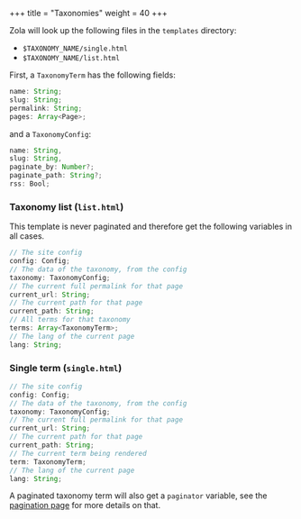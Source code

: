 +++
title = "Taxonomies"
weight = 40
+++

Zola will look up the following files in the `templates` directory:

- `$TAXONOMY_NAME/single.html`
- `$TAXONOMY_NAME/list.html`

First, a `TaxonomyTerm` has the following fields:

```ts
name: String;
slug: String;
permalink: String;
pages: Array<Page>;
```

and a `TaxonomyConfig`:

```ts
name: String,
slug: String,
paginate_by: Number?;
paginate_path: String?;
rss: Bool;
```


### Taxonomy list (`list.html`)

This template is never paginated and therefore get the following variables in all cases.

```ts
// The site config
config: Config;
// The data of the taxonomy, from the config
taxonomy: TaxonomyConfig;
// The current full permalink for that page
current_url: String;
// The current path for that page
current_path: String;
// All terms for that taxonomy
terms: Array<TaxonomyTerm>;
// The lang of the current page
lang: String;
```


### Single term (`single.html`)
```ts
// The site config
config: Config;
// The data of the taxonomy, from the config
taxonomy: TaxonomyConfig;
// The current full permalink for that page
current_url: String;
// The current path for that page
current_path: String;
// The current term being rendered
term: TaxonomyTerm;
// The lang of the current page
lang: String;
```

A paginated taxonomy term will also get a `paginator` variable, see the [pagination page](@/documentation/templates/pagination.md)
for more details on that.
